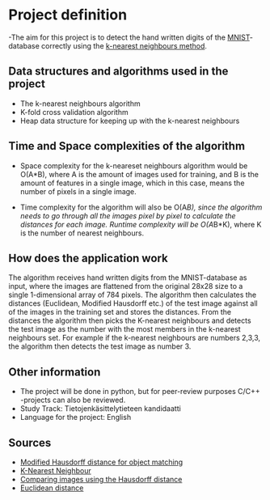 # Project definition

-The aim for this project is to detect the hand written digits of the [MNIST](http://yann.lecun.com/exdb/mnist/)-database correctly using the [k-nearest neighbours method](http://scholarpedia.org/article/K-nearest_neighbor).

## Data structures and algorithms used in the project

- The k-nearest neighbours algorithm
- K-fold cross validation algorithm
- Heap data structure for keeping up with the k-nearest neighbours

## Time and Space complexities of the algorithm

- Space complexity for the k-neareset neighbours algorithm would be O(A*B), where A is the amount of images used for training, and B is the amount of features in a single image, which in this case, means the number of pixels in a single image.

- Time complexity for the algorithm will also be O(A*B), since the algorithm needs to go through all the images pixel by pixel to calculate the distances for each image. Runtime complexity will be O(A*B*K), where K is the number of nearest neighbours.

## How does the application work

The algorithm receives hand written digits from the MNIST-database as input, where the images are flattened from the original 28x28 size to a single 1-dimensional array of 784 pixels. The algorithm then calculates the distances (Euclidean, Modified Hausdorff etc.) of the test image against all of the images in the training set and stores the distances. From the distances the algorithm then picks the K-nearest neighbours and detects the test image as the number with the most members in the k-nearest neighbours set. For example if the k-nearest neighbours are numbers 2,3,3, the algorithm then detects the test image as number 3.

## Other information

- The project will be done in python, but for peer-review purposes C/C++ -projects can also be reviewed.
- Study Track: Tietojenkäsittelytieteen kandidaatti
- Language for the project: English

## Sources

- [Modified Hausdorff distance for object matching](http://citeseerx.ist.psu.edu/viewdoc/summary?doi=10.1.1.1.8155&rank=5&q=hausdorff&osm=&ossid=)
- [K-Nearest Neighbour](http://scholarpedia.org/article/K-nearest_neighbor)
- [Comparing images using the Hausdorff distance](https://people.eecs.berkeley.edu/~malik/cs294/Huttenlocher93.pdf)
- [Euclidean distance](https://citeseerx.ist.psu.edu/viewdoc/download?doi=10.1.1.680.2097&rep=rep1&type=pdf)
